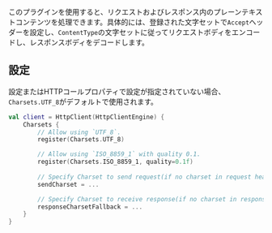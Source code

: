 [//]: # (title: テキストと文字セット)

<include from="lib.topic" element-id="outdated_warning"/>
<primary-label ref="client-plugin"/>

このプラグインを使用すると、リクエストおよびレスポンス内のプレーンテキストコンテンツを処理できます。具体的には、登録された文字セットで`Accept`ヘッダーを設定し、`ContentType`の文字セットに従ってリクエストボディをエンコードし、レスポンスボディをデコードします。

## 設定

設定またはHTTPコールプロパティで設定が指定されていない場合、`Charsets.UTF_8`がデフォルトで使用されます。

```kotlin
val client = HttpClient(HttpClientEngine) {
    Charsets {
        // Allow using `UTF_8`.
        register(Charsets.UTF_8)

        // Allow using `ISO_8859_1` with quality 0.1.
        register(Charsets.ISO_8859_1, quality=0.1f)
        
        // Specify Charset to send request(if no charset in request headers).
        sendCharset = ...

        // Specify Charset to receive response(if no charset in response headers).
        responseCharsetFallback = ...
    }
}